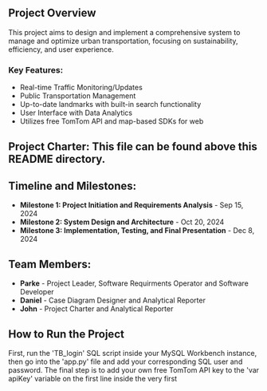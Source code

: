 ## Project Overview
This project aims to design and implement a comprehensive system to manage and optimize urban transportation, focusing on sustainability, efficiency, and user experience.

### Key Features:
- Real-time Traffic Monitoring/Updates
- Public Transportation Management
- Up-to-date landmarks with built-in search functionality
- User Interface with Data Analytics
- Utilizes free TomTom API and map-based SDKs for web

## Project Charter: This file can be found above this README directory.

## Timeline and Milestones:
- **Milestone 1: Project Initiation and Requirements Analysis** - Sep 15, 2024
- **Milestone 2: System Design and Architecture** - Oct 20, 2024
- **Milestone 3: Implementation, Testing, and Final Presentation** - Dec 8, 2024

## Team Members:
- **Parke** - Project Leader, Software Requirments Operator and Software Developer
- **Daniel** - Case Diagram Designer and Analytical Reporter
- **John** - Project Charter and Analytical Reporter

## How to Run the Project
First, run the 'TB_login' SQL script inside your MySQL Workbench instance, then go into the 'app.py' file
and add your corresponding SQL user and password. The final step is to add your own free TomTom API key to
the 'var apiKey' variable on the first line inside the very first <script> tags of the index.html file. From
there you can run the application on your localhost, port 5000
